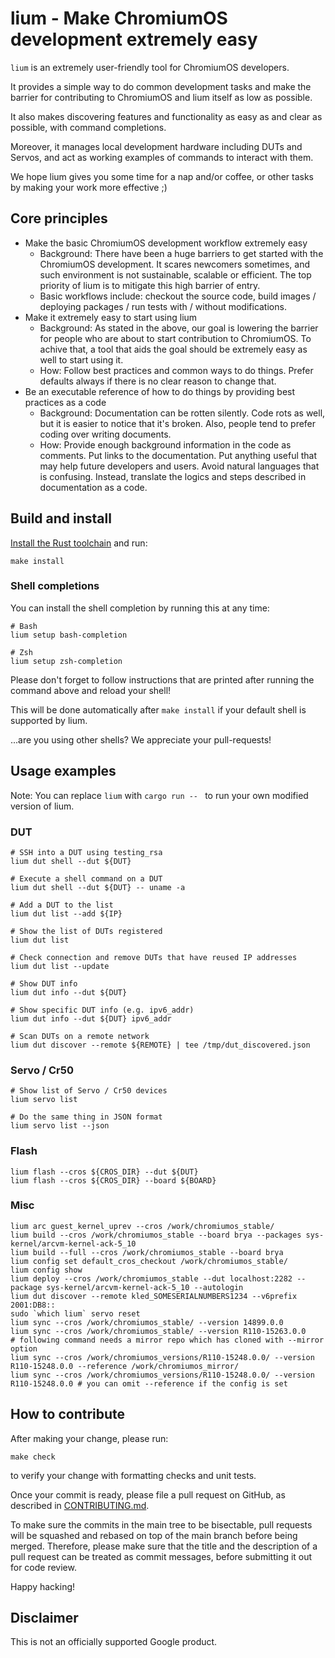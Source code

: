 # lium - Make ChromiumOS development extremely easy

`lium` is an extremely user-friendly tool for ChromiumOS developers.

It provides a simple way to do common development tasks and make the barrier for contributing to ChromiumOS and lium itself as low as possible.

It also makes discovering features and functionality as easy as and clear as possible, with command completions.

Moreover, it manages local development hardware including DUTs and Servos, and act as working examples of commands to interact with them.

We hope lium gives you some time for a nap and/or coffee, or other tasks by making your work more effective ;)

## Core principles

- Make the basic ChromiumOS development workflow extremely easy
  - Background: There have been a huge barriers to get started with the ChromiumOS development. It scares newcomers sometimes, and such environment is not sustainable, scalable or efficient. The top priority of lium is to mitigate this high barrier of entry.
  - Basic workflows include: checkout the source code, build images / deploying packages / run tests with / without modifications.
- Make it extremely easy to start using lium
  - Background: As stated in the above, our goal is lowering the barrier for people who are about to start contribution to ChromiumOS. To achive that, a tool that aids the goal should be extremely easy as well to start using it.
  - How: Follow best practices and common ways to do things. Prefer defaults always if there is no clear reason to change that.
- Be an executable reference of how to do things by providing best practices as a code
  - Background: Documentation can be rotten silently. Code rots as well, but it is easier to notice that it's broken. Also, people tend to prefer coding over writing documents.
  - How: Provide enough background information in the code as comments. Put links to the documentation. Put anything useful that may help future developers and users. Avoid natural languages that is confusing. Instead, translate the logics and steps described in documentation as a code.

## Build and install

[Install the Rust toolchain](https://rustup.rs/) and run:

```
make install
```

### Shell completions

You can install the shell completion by running this at any time:
```
# Bash
lium setup bash-completion

# Zsh
lium setup zsh-completion
```

Please don't forget to follow instructions that are printed after running the command above and reload your shell!

This will be done automatically after `make install` if your default shell is supported by lium.

...are you using other shells? We appreciate your pull-requests!

## Usage examples

Note: You can replace `lium` with `cargo run -- ` to run your own modified version of lium.

### DUT
```
# SSH into a DUT using testing_rsa
lium dut shell --dut ${DUT}

# Execute a shell command on a DUT
lium dut shell --dut ${DUT} -- uname -a

# Add a DUT to the list
lium dut list --add ${IP}

# Show the list of DUTs registered
lium dut list

# Check connection and remove DUTs that have reused IP addresses
lium dut list --update

# Show DUT info
lium dut info --dut ${DUT}

# Show specific DUT info (e.g. ipv6_addr)
lium dut info --dut ${DUT} ipv6_addr

# Scan DUTs on a remote network
lium dut discover --remote ${REMOTE} | tee /tmp/dut_discovered.json
```

### Servo / Cr50

```
# Show list of Servo / Cr50 devices
lium servo list

# Do the same thing in JSON format
lium servo list --json
```

### Flash

```
lium flash --cros ${CROS_DIR} --dut ${DUT}
lium flash --cros ${CROS_DIR} --board ${BOARD}
```

### Misc

```
lium arc guest_kernel_uprev --cros /work/chromiumos_stable/
lium build --cros /work/chromiumos_stable --board brya --packages sys-kernel/arcvm-kernel-ack-5_10
lium build --full --cros /work/chromiumos_stable --board brya
lium config set default_cros_checkout /work/chromiumos_stable/
lium config show
lium deploy --cros /work/chromiumos_stable --dut localhost:2282 --package sys-kernel/arcvm-kernel-ack-5_10 --autologin
lium dut discover --remote kled_SOMESERIALNUMBERS1234 --v6prefix 2001:DB8::
sudo `which lium` servo reset
lium sync --cros /work/chromiumos_stable/ --version 14899.0.0
lium sync --cros /work/chromiumos_stable/ --version R110-15263.0.0
# following command needs a mirror repo which has cloned with --mirror option
lium sync --cros /work/chromiumos_versions/R110-15248.0.0/ --version R110-15248.0.0 --reference /work/chromiumos_mirror/
lium sync --cros /work/chromiumos_versions/R110-15248.0.0/ --version R110-15248.0.0 # you can omit --reference if the config is set
```

## How to contribute
After making your change, please run:
```
make check
```
to verify your change with formatting checks and unit tests.

Once your commit is ready, please file a pull request on GitHub, as described in [CONTRIBUTING.md](./CONTRIBUTING.md).

To make sure the commits in the main tree to be bisectable, pull requests will be squashed and rebased on top of the main branch before being merged. Therefore, please make sure that the title and the description of a pull request can be treated as commit messages, before submitting it out for code review.

Happy hacking!

## Disclaimer
This is not an officially supported Google product.
